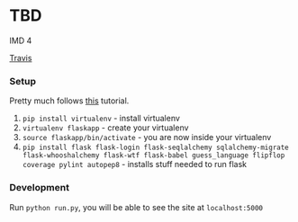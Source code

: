 # TBD
IMD 4

[Travis](https://travis-ci.org/cs373gc-fall-2016/TBD)

### Setup 
Pretty much follows [this](https://blog.miguelgrinberg.com/post/the-flask-mega-tutorial-part-i-hello-world) tutorial.

1. `pip install virtualenv` - install virtualenv
2. `virtualenv flaskapp` - create your virtualenv
3. `source flaskapp/bin/activate` - you are now inside your virtualenv
4. `pip install flask flask-login flask-seqlalchemy sqlalchemy-migrate flask-whooshalchemy flask-wtf flask-babel guess_language flipflop coverage pylint autopep8` - installs stuff needed to run flask

### Development
Run `python run.py`, you will be able to see the site at `localhost:5000`
